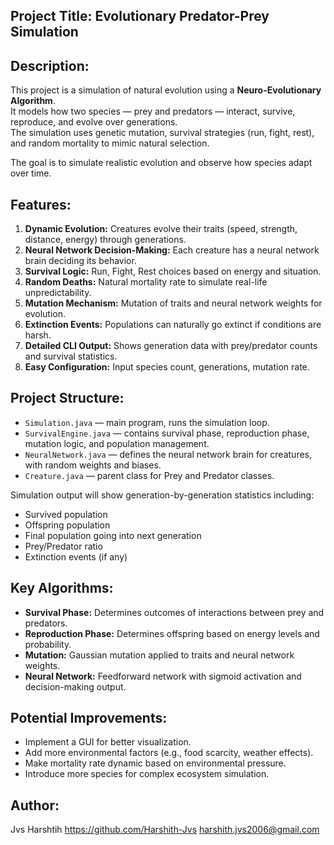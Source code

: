 Project Title: Evolutionary Predator-Prey Simulation  
------------------------------------------------------

Description:
------------
This project is a simulation of natural evolution using a **Neuro-Evolutionary Algorithm**.  
It models how two species — prey and predators — interact, survive, reproduce, and evolve over generations.  
The simulation uses genetic mutation, survival strategies (run, fight, rest), and random mortality to mimic natural selection.

The goal is to simulate realistic evolution and observe how species adapt over time.

Features:
---------
1. **Dynamic Evolution:** Creatures evolve their traits (speed, strength, distance, energy) through generations.
2. **Neural Network Decision-Making:** Each creature has a neural network brain deciding its behavior.
3. **Survival Logic:** Run, Fight, Rest choices based on energy and situation.
4. **Random Deaths:** Natural mortality rate to simulate real-life unpredictability.
5. **Mutation Mechanism:** Mutation of traits and neural network weights for evolution.
6. **Extinction Events:** Populations can naturally go extinct if conditions are harsh.
7. **Detailed CLI Output:** Shows generation data with prey/predator counts and survival statistics.
8. **Easy Configuration:** Input species count, generations, mutation rate.

Project Structure:
------------------
- `Simulation.java` — main program, runs the simulation loop.
- `SurvivalEngine.java` — contains survival phase, reproduction phase, mutation logic, and population management.
- `NeuralNetwork.java` — defines the neural network brain for creatures, with random weights and biases.
- `Creature.java` — parent class for Prey and Predator classes.

Simulation output will show generation-by-generation statistics including:
- Survived population
- Offspring population
- Final population going into next generation
- Prey/Predator ratio
- Extinction events (if any)

Key Algorithms:
---------------
- **Survival Phase:** Determines outcomes of interactions between prey and predators.
- **Reproduction Phase:** Determines offspring based on energy levels and probability.
- **Mutation:** Gaussian mutation applied to traits and neural network weights.
- **Neural Network:** Feedforward network with sigmoid activation and decision-making output.

Potential Improvements:
-----------------------
- Implement a GUI for better visualization.
- Add more environmental factors (e.g., food scarcity, weather effects).
- Make mortality rate dynamic based on environmental pressure.
- Introduce more species for complex ecosystem simulation.

Author:
-------
Jvs Harshtih
https://github.com/Harshith-Jvs
harshith.jvs2006@gmail.com



